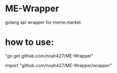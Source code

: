 # ME-Wrapper

golang api wrapper for meme.market


# how to use:

"go get github.com/noah427/ME-Wrapper"

import "github.com/noah427/ME-Wrapper/wrapper"
